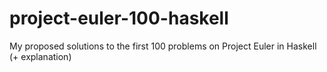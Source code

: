 # project-euler-100-haskell
My proposed solutions to the first 100 problems on Project Euler in Haskell (+ explanation)

